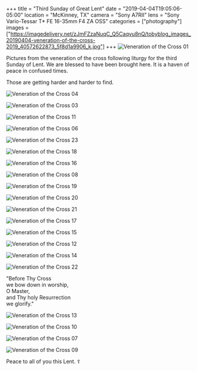 +++
title = "Third Sunday of Great Lent"
date = "2019-04-04T19:05:06-05:00"
location = "McKinney, TX"
camera = "Sony A7RII"
lens = "Sony Vario-Tessar T* FE 16-35mm F4 ZA OSS"
categories = ["photography"]
images = ["https://imagedelivery.net/zJmFZzaNuqC_Q5Caqyu8nQ/tobyblog_images_20190404-veneration-of-the-cross-2019_40572622873_5f8d1a9906_k.jpg"]
+++
![Veneration of the Cross 01](https://imagedelivery.net/zJmFZzaNuqC_Q5Caqyu8nQ/tobyblog_images_20190404-veneration-of-the-cross-2019_40572622873_5f8d1a9906_k.jpg/fit=scale-down,w=780,sharpen=1,f=auto,q=0.9,slow-connection-quality=0.3)
<!--more-->

Pictures from the veneration of the cross following liturgy for the third Sunday of Lent. We are blessed to have been brought here. It is a haven of peace in confused times.

Those are getting harder and harder to find. 

![Veneration of the Cross 04](https://imagedelivery.net/zJmFZzaNuqC_Q5Caqyu8nQ/tobyblog_images_20190404-veneration-of-the-cross-2019_40572626403_0212367abc_k.jpg/fit=scale-down,w=780,sharpen=1,f=auto,q=0.9,slow-connection-quality=0.3)

![Veneration of the Cross 03](https://imagedelivery.net/zJmFZzaNuqC_Q5Caqyu8nQ/tobyblog_images_20190404-veneration-of-the-cross-2019_46814968194_d3901b5ed2_k.jpg/fit=scale-down,w=780,sharpen=1,f=auto,q=0.9,slow-connection-quality=0.3)
           
![Veneration of the Cross 11](https://imagedelivery.net/zJmFZzaNuqC_Q5Caqyu8nQ/tobyblog_images_20190404-veneration-of-the-cross-2019_47538622981_5038f4dd4d_k.jpg/fit=scale-down,w=780,sharpen=1,f=auto,q=0.9,slow-connection-quality=0.3)
           
![Veneration of the Cross 06](https://imagedelivery.net/zJmFZzaNuqC_Q5Caqyu8nQ/tobyblog_images_20190404-veneration-of-the-cross-2019_40572625323_f32f7481d1_k.jpg/fit=scale-down,w=780,sharpen=1,f=auto,q=0.9,slow-connection-quality=0.3)

![Veneration of the Cross 23](https://imagedelivery.net/zJmFZzaNuqC_Q5Caqyu8nQ/tobyblog_images_20190404-veneration-of-the-cross-2019_33661920798_ec7f32f534_k.jpg/fit=scale-down,w=780,sharpen=1,f=auto,q=0.9,slow-connection-quality=0.3)

![Veneration of the Cross 18](https://imagedelivery.net/zJmFZzaNuqC_Q5Caqyu8nQ/tobyblog_images_20190404-veneration-of-the-cross-2019_46814969844_b95c8c239d_k.jpg/fit=scale-down,w=780,sharpen=1,f=auto,q=0.9,slow-connection-quality=0.3)

![Veneration of the Cross 16](https://imagedelivery.net/zJmFZzaNuqC_Q5Caqyu8nQ/tobyblog_images_20190404-veneration-of-the-cross-2019_46814969524_031fbf8190_k.jpg/fit=scale-down,w=780,sharpen=1,f=auto,q=0.9,slow-connection-quality=0.3)

![Veneration of the Cross 08](https://imagedelivery.net/zJmFZzaNuqC_Q5Caqyu8nQ/tobyblog_images_20190404-veneration-of-the-cross-2019_40572623373_7be50a49bd_k.jpg/fit=scale-down,w=780,sharpen=1,f=auto,q=0.9,slow-connection-quality=0.3)

![Veneration of the Cross 19](https://imagedelivery.net/zJmFZzaNuqC_Q5Caqyu8nQ/tobyblog_images_20190404-veneration-of-the-cross-2019_33661920508_a35d045102_k.jpg/fit=scale-down,w=780,sharpen=1,f=auto,q=0.9,slow-connection-quality=0.3)

![Veneration of the Cross 20](https://imagedelivery.net/zJmFZzaNuqC_Q5Caqyu8nQ/tobyblog_images_20190404-veneration-of-the-cross-2019_46814970454_b3a718b90a_k.jpg/fit=scale-down,w=780,sharpen=1,f=auto,q=0.9,slow-connection-quality=0.3)

![Veneration of the Cross 21](https://imagedelivery.net/zJmFZzaNuqC_Q5Caqyu8nQ/tobyblog_images_20190404-veneration-of-the-cross-2019_33661920638_3478771760_k.jpg/fit=scale-down,w=780,sharpen=1,f=auto,q=0.9,slow-connection-quality=0.3)

![Veneration of the Cross 17](https://imagedelivery.net/zJmFZzaNuqC_Q5Caqyu8nQ/tobyblog_images_20190404-veneration-of-the-cross-2019_33661920308_db5f441125_k.jpg/fit=scale-down,w=780,sharpen=1,f=auto,q=0.9,slow-connection-quality=0.3)

![Veneration of the Cross 15](https://imagedelivery.net/zJmFZzaNuqC_Q5Caqyu8nQ/tobyblog_images_20190404-veneration-of-the-cross-2019_33661920078_d3b5dbcb6f_k.jpg/fit=scale-down,w=780,sharpen=1,f=auto,q=0.9,slow-connection-quality=0.3)

![Veneration of the Cross 12](https://imagedelivery.net/zJmFZzaNuqC_Q5Caqyu8nQ/tobyblog_images_20190404-veneration-of-the-cross-2019_47538623401_37400a8d45_k.jpg/fit=scale-down,w=780,sharpen=1,f=auto,q=0.9,slow-connection-quality=0.3)

![Veneration of the Cross 14](https://imagedelivery.net/zJmFZzaNuqC_Q5Caqyu8nQ/tobyblog_images_20190404-veneration-of-the-cross-2019_46814968944_1ef2dd555d_k.jpg/fit=scale-down,w=780,sharpen=1,f=auto,q=0.9,slow-connection-quality=0.3)

![Veneration of the Cross 22](https://imagedelivery.net/zJmFZzaNuqC_Q5Caqyu8nQ/tobyblog_images_20190404-veneration-of-the-cross-2019_47485898702_a069488e8f_k.jpg/fit=scale-down,w=780,sharpen=1,f=auto,q=0.9,slow-connection-quality=0.3)

"Before Thy Cross <br>
we bow down in worship, <br>
O Master, <br>
and Thy holy Resurrection <br>
we glorify."

![Veneration of the Cross 13](https://imagedelivery.net/zJmFZzaNuqC_Q5Caqyu8nQ/tobyblog_images_20190404-veneration-of-the-cross-2019_40572625693_89481d21f0_k.jpg/fit=scale-down,w=780,sharpen=1,f=auto,q=0.9,slow-connection-quality=0.3)

![Veneration of the Cross 10](https://imagedelivery.net/zJmFZzaNuqC_Q5Caqyu8nQ/tobyblog_images_20190404-veneration-of-the-cross-2019_40572624263_49649d6e47_k.jpg/fit=scale-down,w=780,sharpen=1,f=auto,q=0.9,slow-connection-quality=0.3)

![Veneration of the Cross 07](https://imagedelivery.net/zJmFZzaNuqC_Q5Caqyu8nQ/tobyblog_images_20190404-veneration-of-the-cross-2019_47538621051_bbebfe8861_k.jpg/fit=scale-down,w=780,sharpen=1,f=auto,q=0.9,slow-connection-quality=0.3)

![Veneration of the Cross 09](https://imagedelivery.net/zJmFZzaNuqC_Q5Caqyu8nQ/tobyblog_images_20190404-veneration-of-the-cross-2019_47538621871_df81706851_k.jpg/fit=scale-down,w=780,sharpen=1,f=auto,q=0.9,slow-connection-quality=0.3)

Peace to all of you this Lent.   ☦️
